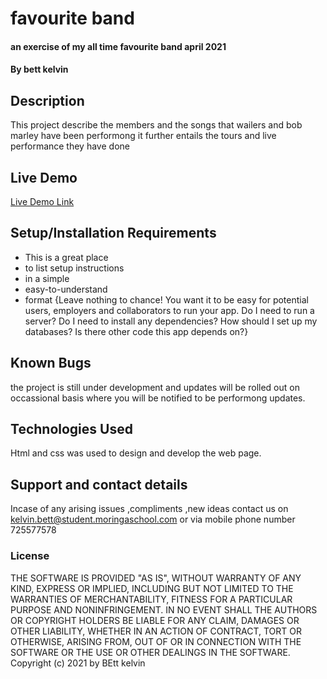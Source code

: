 # favourite band
#### an exercise of my all time favourite band april 2021
#### By bett kelvin
## Description
This project describe the members and the songs that wailers and bob marley have been performong it further entails the tours and live performance they have done

## Live Demo

[Live Demo Link]( https://klvnbett.github.io/favourite_band/)

## Setup/Installation Requirements
* This is a great place
* to list setup instructions
* in a simple
* easy-to-understand
* format
{Leave nothing to chance! You want it to be easy for potential users, employers and collaborators to run your app. Do I need to run a server? Do I need to install any dependencies? How should I set up my databases? Is there other code this app depends on?}
## Known Bugs
the project is still under development and updates will be rolled out on occassional basis where you will be notified to be performong updates.
## Technologies Used
Html and css was used to design and develop the web page.

## Support and contact details
Incase of any arising issues ,compliments ,new ideas contact us on kelvin.bett@student.moringaschool.com or via mobile phone number 725577578
### License
THE SOFTWARE IS PROVIDED "AS IS", WITHOUT WARRANTY OF ANY KIND, EXPRESS OR IMPLIED, INCLUDING BUT NOT LIMITED TO THE WARRANTIES OF MERCHANTABILITY, FITNESS FOR A PARTICULAR PURPOSE AND NONINFRINGEMENT. IN NO EVENT SHALL THE AUTHORS OR COPYRIGHT HOLDERS BE LIABLE FOR ANY CLAIM, DAMAGES OR OTHER LIABILITY, WHETHER IN AN ACTION OF CONTRACT, TORT OR OTHERWISE, ARISING FROM, OUT OF OR IN CONNECTION WITH THE SOFTWARE OR THE USE OR OTHER DEALINGS IN THE SOFTWARE.
Copyright (c) 2021  by BEtt kelvin
  
